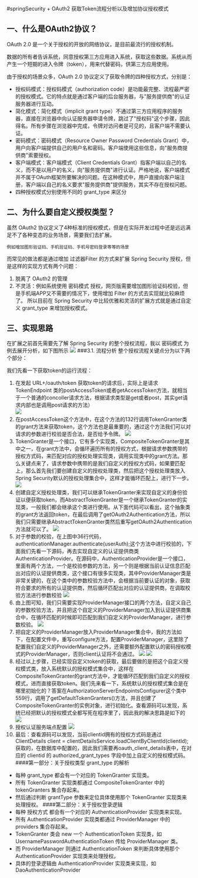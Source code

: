 #springSecurity + OAuth2 获取Token流程分析以及增加协议授权模式

## 一、什么是OAuth2协议？
OAuth 2.0 是一个关于授权的开放的网络协议，是目前最流行的授权机制。

数据的所有者告诉系统，同意授权第三方应用进入系统，获取这些数据。系统从而产生一个短期的进入令牌（token），用来代替密码，供第三方应用使用。

由于授权的场景众多，OAuth 2.0 协议定义了获取令牌的四种授权方式，分别是：

* 授权码模式：授权码模式（authorization code）是功能最完整、流程最严密的授权模式。它的特点就是通过客户端的后台服务器，与"服务提供商"的认证服务器进行互动。
* 简化模式：简化模式（implicit grant type）不通过第三方应用程序的服务器，直接在浏览器中向认证服务器申请令牌，跳过了"授权码"这个步骤，因此得名。所有步骤在浏览器中完成，令牌对访问者是可见的，且客户端不需要认证。
* 密码模式：密码模式（Resource Owner Password Credentials Grant）中，用户向客户端提供自己的用户名和密码。客户端使用这些信息，向"服务商提供商"索要授权。
* 客户端模式：客户端模式（Client Credentials Grant）指客户端以自己的名义，而不是以用户的名义，向"服务提供商"进行认证。严格地说，客户端模式并不属于OAuth框架所要解决的问题。在这种模式中，用户直接向客户端注册，客户端以自己的名义要求"服务提供商"提供服务，其实不存在授权问题。
* 四种授权模式分别使用不同的 grant_type 来区分

## 二、为什么要自定义授权类型？

虽然 OAuth2 协议定义了4种标准的授权模式，但是在实际开发过程中还是远远满足不了各种变态的业务场景，需要我们去扩展。

    例如增加图形验证码、手机验证码、手机号密码登录等等的场景

而常见的做法都是通过增加 过滤器Filter 的方式来扩展 Spring Security 授权，但是这样的实现方式有两个问题：

1. 脱离了 OAuth2 的管理
2. 不灵活：例如系统使用 密码模式 授权，网页版需要增加图形验证码校验，但是手机端APP又不需要的情况下，使用增加 Filter 的方式去实现就比较麻烦了。
所以目前在 Spring Security 中比较优雅和灵活的扩展方式就是通过自定义 grant_type 来增加授权模式。

## 三、实现思路
在扩展之前首先需要先了解 Spring Security 的整个授权流程，我以 密码模式 为例去展开分析，如下图所示
![](./image/1.png)
###3.1. 流程分析
整个授权流程关键点分为以下两个部分：

我们先看一下获取token的运行流程：

1. 在发起 URL+/oauth/token 获取token的请求后，实际上是请求 TokenEndpoint 类的postAccessToken或者getAccessToken方法，就相当于一个普通的concoller请求方法，根据请求类型是get或者post，其实get请求内部也是调用post请求的方法）    
![](./image/2.png)
2. 在postAccessToken这个方法中，在这个方法的132行调用TokenGranter类的grant方法来获取token，这个方法也是最重要的，通过这个方法我们可以对请求的参数进行校验是否合法，是否给予令牌。
![](./image/3.png)
3. TokenGranter是一个接口，它有多个实现类，CompositeTokenGranter是其中之一，在grant方法中，会循环遍历所有的授权方式，根据请求参数携带的授权方式码，来匹配对应的授权处理实现类，调用实现类中的grant方法。那么关键点来了，请求参数中携带的是我们自定义的授权方式码，如果要匹配上，那么首先我们要创建自定义的授权处理类，然后把这个授权处理类放入Spring Security默认的授权处理集合中，这样才能循环匹配上，进行下一步。
![](./image/4.png)
4. 创建自定义授权处理类，我们可以继承TokenGranter来实现自定义的身份验证以便获取token，而AbstractTokenGranter是一个继承TokenGranter的实现类，一般我们都会继承这个类进行使用。从下面代码可以看出，这个抽象类的grant方法返回token，在最后调用了getOAuth2Authentication方法，所以我们只需要继承AbstractTokenGranter类然后重写getOAuth2Authentication方法就可以了。
![](./image/5.png)
5. 对于参数的校验，在上图中36行代码，authenticationManager.authenticate(userAuth);这个方法中进行校验的，下面我们先看一下源码，再去实现自定义的认证提供商类AuthenticationProvider。在源码中，AuthenticationProvider是一个接口，里面有两个方法，一个是校验参数的方法，另一个则是根据当前认证信息匹配出对应的认证提供商类，这个接口有很多实现类，其中ProviderManager类是非常关键的，在这个类中的参数校验方法中，会根据当前要认证的对象，获取符合要求的所有的认证提供商，然后循环匹配出对应的认证提供商，在调取校验方法进行参数校验
![](./image/6.png)
6. 由上图可知，我们只需要实现ProviderManager接口的两个方法，自定义自己的参数校验方法，并且把这个自定义的ProviderManager加入到认证提供商集合中，在循环匹配的时候即可匹配到我们自定义的ProviderManager，进行参数校验。
![](./image/7.png)
7. 把自定义的ProviderManager放入ProviderManager集合中，我的方法如下，在配置文件中，重写configure方法，配置ProviderManager，这里除了配置我们自定义的ProviderManager之外，还需要额外配置默认的密码授权模式的ProviderManager，否则client认证将不会通过。
![](./image/8.png)
![](./image/9.png)
8. 经过以上步骤，已经实现自定义token的获取，最后要做的是把这个自定义授权模式类，放入系统默认的授权模式集合中，这样在CompositeTokenGranter的grant方法中，才能循环匹配到我们自定义的授权模式，进而直接获取token。我们先来看一下，系统默认的授权模式集合是在哪里初始化的？答案在AuthorizationServerEndpointsConfigurer这个类中559行，调用了getDefaultTokenGranters()方法，并且创建了 CompositeTokenGranter的实例对象，进行初始化。查看源码可以发现，系统已经把默认的授权模式全都写死在程序里了，因此我的解决思路是如下的
![](./image/10.png)
9. 授权认证服务端点配置
![](./image/11.png)
10. 最后：查看源码可以发现，当前clientid拥有的授权方式码是通过ClientDetails client = clientDetailsService.loadClientByClientId(clientId);获取的，在数据库中配置的，因此我们需要再oauth_client_details表中，在对应的 clientid 的  authorized_grant_types 字段中加上自定义的授权模式码。
####第一部分：关于授权类型 grant_type 的解析
* 每种 grant_type 都会有一个对应的 TokenGranter 实现类。
* 所有 TokenGranter 实现类都通过 CompositeTokenGranter 中的 tokenGranters 集合存起来。
* 然后通过判断 grantType 参数来定位具体使用那个 TokenGranter 实现类来处理授权。
####第二部分：关于授权登录逻辑
* 每种 授权方式 都会有一个对应的 AuthenticationProvider 实现类来实现。
* 所有 AuthenticationProvider 实现类都通过 ProviderManager 中的 providers 集合存起来。
* TokenGranter 类会 new 一个 AuthenticationToken 实现类，如 UsernamePasswordAuthenticationToken 传给 ProviderManager 类。
* 而 ProviderManager 则通过 AuthenticationToken 来判断具体使用那个 AuthenticationProvider 实现类来处理授权。
* 具体的登录逻辑由 AuthenticationProvider 实现类来实现，如 DaoAuthenticationProvider

